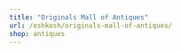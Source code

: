 ```yaml
---
title: "Originals Mall of Antiques"
url: /oshkosh/originals-mall-of-antiques/
shop: antiques
---
```

